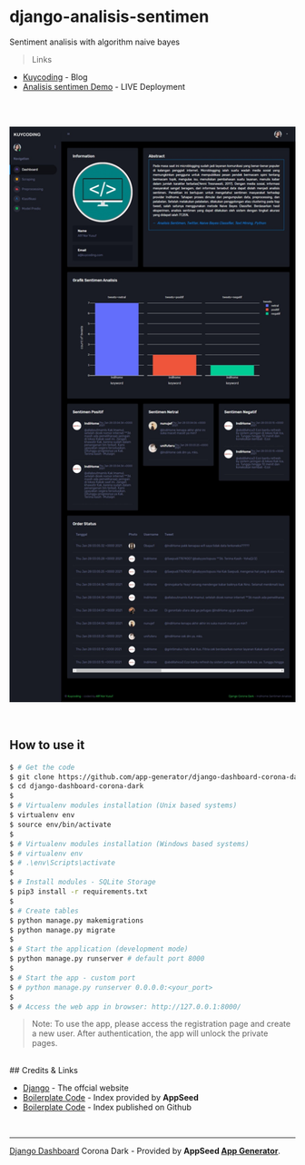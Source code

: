 # django-analisis-sentimen
Sentiment analisis with algorithm naive bayes
> Links

- [Kuycoding](https://kuycoding.com) - Blog
- [Analisis sentimen Demo](https://analisis-sentimen-id.herokuapp.com/) - LIVE Deployment

<br />
<br />

![Analisis sentimen](https://raw.githubusercontent.com/kuycoding/django-analisis-sentimen/main/media/homepage.jpeg)

<br />

## How to use it

```bash
$ # Get the code
$ git clone https://github.com/app-generator/django-dashboard-corona-dark.git
$ cd django-dashboard-corona-dark
$
$ # Virtualenv modules installation (Unix based systems)
$ virtualenv env
$ source env/bin/activate
$
$ # Virtualenv modules installation (Windows based systems)
$ # virtualenv env
$ # .\env\Scripts\activate
$
$ # Install modules - SQLite Storage
$ pip3 install -r requirements.txt
$
$ # Create tables
$ python manage.py makemigrations
$ python manage.py migrate
$
$ # Start the application (development mode)
$ python manage.py runserver # default port 8000
$
$ # Start the app - custom port
$ # python manage.py runserver 0.0.0.0:<your_port>
$
$ # Access the web app in browser: http://127.0.0.1:8000/
```

> Note: To use the app, please access the registration page and create a new user. After authentication, the app will unlock the private pages.

<br />
## Credits & Links

- [Django](https://www.djangoproject.com/) - The offcial website
- [Boilerplate Code](https://appseed.us/boilerplate-code) - Index provided by **AppSeed**
- [Boilerplate Code](https://github.com/app-generator/boilerplate-code) - Index published on Github

<br />

---
[Django Dashboard](https://appseed.us/admin-dashboards/django?ref=gh) Corona Dark - Provided by **AppSeed [App Generator](https://appseed.us/app-generator)**.
